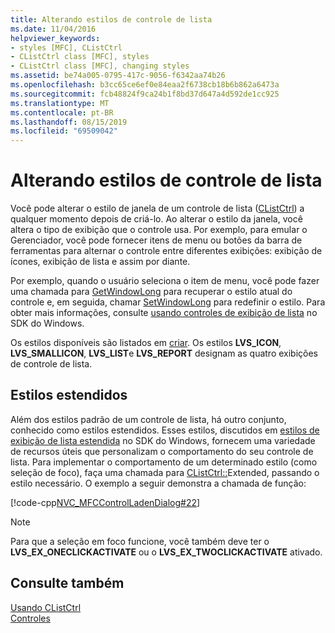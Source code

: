 ```yaml
---
title: Alterando estilos de controle de lista
ms.date: 11/04/2016
helpviewer_keywords:
- styles [MFC], CListCtrl
- CListCtrl class [MFC], styles
- CListCtrl class [MFC], changing styles
ms.assetid: be74a005-0795-417c-9056-f6342aa74b26
ms.openlocfilehash: b3cc65ce6ef0e84eaa2f6738cb18b6b862a6473a
ms.sourcegitcommit: fcb48824f9ca24b1f8bd37d647a4d592de1cc925
ms.translationtype: MT
ms.contentlocale: pt-BR
ms.lasthandoff: 08/15/2019
ms.locfileid: "69509042"
---
```

# <a name="changing-list-control-styles"></a>Alterando estilos de controle de lista

Você pode alterar o estilo de janela de um controle de lista ([CListCtrl](../mfc/reference/clistctrl-class.md)) a qualquer momento depois de criá-lo. Ao alterar o estilo da janela, você altera o tipo de exibição que o controle usa. Por exemplo, para emular o Gerenciador, você pode fornecer itens de menu ou botões da barra de ferramentas para alternar o controle entre diferentes exibições: exibição de ícones, exibição de lista e assim por diante.

Por exemplo, quando o usuário seleciona o item de menu, você pode fazer uma chamada para [GetWindowLong](/windows/win32/api/winuser/nf-winuser-getwindowlongw) para recuperar o estilo atual do controle e, em seguida, chamar [SetWindowLong](/windows/win32/api/winuser/nf-winuser-setwindowlongw) para redefinir o estilo. Para obter mais informações, consulte [usando controles de exibição de lista](/windows/win32/Controls/using-list-view-controls) no SDK do Windows.

Os estilos disponíveis são listados em [criar](../mfc/reference/clistctrl-class.md#create). Os estilos **LVS_ICON**, **LVS_SMALLICON**, **LVS_LIST**e **LVS_REPORT** designam as quatro exibições de controle de lista.

## <a name="extended-styles"></a>Estilos estendidos

Além dos estilos padrão de um controle de lista, há outro conjunto, conhecido como estilos estendidos. Esses estilos, discutidos em [estilos de exibição de lista estendida](/windows/win32/Controls/extended-list-view-styles) no SDK do Windows, fornecem uma variedade de recursos úteis que personalizam o comportamento do seu controle de lista. Para implementar o comportamento de um determinado estilo (como seleção de foco), faça uma chamada para [CListCtrl::](../mfc/reference/clistctrl-class.md#setextendedstyle)Extended, passando o estilo necessário. O exemplo a seguir demonstra a chamada de função:

[!code-cpp[NVC_MFCControlLadenDialog#22](../mfc/codesnippet/cpp/changing-list-control-styles_1.cpp)]

> [!NOTE]
>  Para que a seleção em foco funcione, você também deve ter o **LVS_EX_ONECLICKACTIVATE** ou o **LVS_EX_TWOCLICKACTIVATE** ativado.

## <a name="see-also"></a>Consulte também

[Usando CListCtrl](../mfc/using-clistctrl.md)<br/>
[Controles](../mfc/controls-mfc.md)
